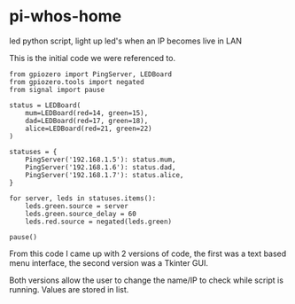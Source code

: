 # pi-whos-home
led python script, light up led's when an IP becomes live in LAN

This is the initial code we were referenced to.

```
from gpiozero import PingServer, LEDBoard
from gpiozero.tools import negated
from signal import pause

status = LEDBoard(
    mum=LEDBoard(red=14, green=15),
    dad=LEDBoard(red=17, green=18),
    alice=LEDBoard(red=21, green=22)
)

statuses = {
    PingServer('192.168.1.5'): status.mum,
    PingServer('192.168.1.6'): status.dad,
    PingServer('192.168.1.7'): status.alice,
}

for server, leds in statuses.items():
    leds.green.source = server
    leds.green.source_delay = 60
    leds.red.source = negated(leds.green)

pause()
```

From this code I came up with 2 versions of code, the first was a text based menu interface,
the second version was a Tkinter GUI.  

Both versions allow the user to change the name/IP to check while script is running.
Values are stored in list.
